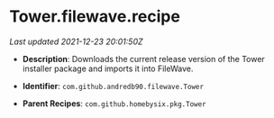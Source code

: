 # Tower.filewave.recipe

_Last updated 2021-12-23 20:01:50Z_

- **Description**: Downloads the current release version of the Tower installer package and imports it into FileWave.

- **Identifier**: `com.github.andredb90.filewave.Tower`

- **Parent Recipes**: `com.github.homebysix.pkg.Tower`
